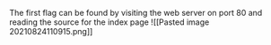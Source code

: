 The first flag can be found by visiting the web server on port 80 and reading the source for the index page
![[Pasted image 20210824110915.png]]